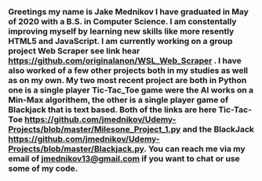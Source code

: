 
### Greetings my name is Jake Mednikov I have graduated in May of 2020 with a B.S. in Computer Science. I am constentally improving myself by learning new skills like more resently HTML5 and JavaScript. I am currently working on a group project Web Scraper see link hear https://github.com/originalanon/WSL_Web_Scraper . I have also worked of a few other projects both in my studies as well as on my own. My two most recent project are both in Python one is a single player Tic-Tac_Toe game were the AI works on a Min-Max algorithem, the other is a single player game of Blackjack that is text based. Both of the links are here Tic-Tac-Toe https://github.com/jmednikov/Udemy-Projects/blob/master/Milesone_Project_1.py and the BlackJack https://github.com/jmednikov/Udemy-Projects/blob/master/Blackjack.py. You can reach me via my email of jmednikov13@gmail.com if you want to chat or use some of my code.
<!--
**jmednikov/jmednikov** is a ✨ _special_ ✨ repository because its `README.md` (this file) appears on your GitHub profile.



-->
